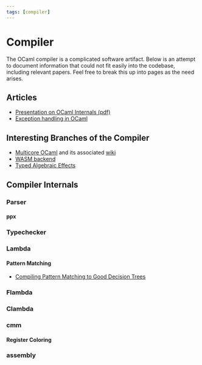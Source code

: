 ```yaml
---
tags: [compiler]
---
```


# Compiler

The OCaml compiler is a complicated software artifact. Below is an attempt to document information that could not fit easily into the codebase, including relevant papers. Feel free to break this up into pages as the need arises.

## Articles

* [Presentation on OCaml Internals (pdf)](http://ocaml.wikidot.com/local--files/compiler:compiler/OCaml%20Internals.pdf)
* [Exception handling in OCaml](https://stackoverflow.com/questions/8564025/ocaml-internals-exceptions)

## Interesting Branches of the Compiler

* [Multicore OCaml](https://github.com/ocamllabs/ocaml-multicore) and its associated
[wiki](https://github.com/ocamllabs/ocaml-multicore/wiki)
* [WASM backend](https://github.com/SanderSpies/ocaml/tree/wasm-backend)
* [Typed Algebraic Effects](https://github.com/lpw25/ocaml-typed-effects)

## Compiler Internals
### Parser
#### ppx
### Typechecker
### Lambda
#### Pattern Matching

* [Compiling Pattern Matching to Good Decision Trees](http://moscova.inria.fr/~maranget/papers/ml05e-maranget.pdf)

### Flambda
### Clambda
### cmm
#### Register Coloring
### assembly

